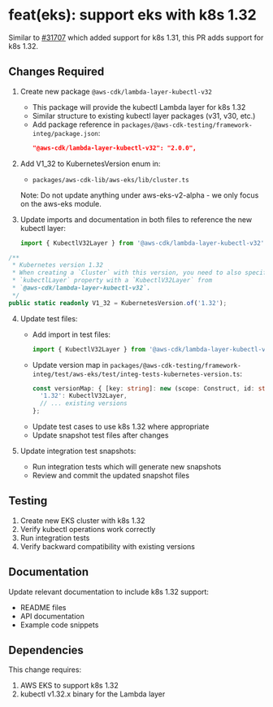# feat(eks): support eks with k8s 1.32

Similar to [#31707](https://github.com/aws/aws-cdk/pull/31707) which added support for k8s 1.31, this PR adds support for k8s 1.32.

## Changes Required

1. Create new package `@aws-cdk/lambda-layer-kubectl-v32`
   - This package will provide the kubectl Lambda layer for k8s 1.32
   - Similar structure to existing kubectl layer packages (v31, v30, etc.)
   - Add package reference in `packages/@aws-cdk-testing/framework-integ/package.json`:
     ```json
     "@aws-cdk/lambda-layer-kubectl-v32": "2.0.0",
     ```

2. Add V1_32 to KubernetesVersion enum in:
   - `packages/aws-cdk-lib/aws-eks/lib/cluster.ts`
   
   Note: Do not update anything under aws-eks-v2-alpha - we only focus on the aws-eks module.

3. Update imports and documentation in both files to reference the new kubectl layer:
   ```typescript
   import { KubectlV32Layer } from '@aws-cdk/lambda-layer-kubectl-v32';
   ```

```typescript
/**
 * Kubernetes version 1.32
 * When creating a `Cluster` with this version, you need to also specify the
 * `kubectlLayer` property with a `KubectlV32Layer` from
 * `@aws-cdk/lambda-layer-kubectl-v32`.
 */
public static readonly V1_32 = KubernetesVersion.of('1.32');
```

4. Update test files:
   - Add import in test files:
     ```typescript
     import { KubectlV32Layer } from '@aws-cdk/lambda-layer-kubectl-v32';
     ```
   - Update version map in `packages/@aws-cdk-testing/framework-integ/test/aws-eks/test/integ-tests-kubernetes-version.ts`:
     ```typescript
     const versionMap: { [key: string]: new (scope: Construct, id: string) => lambda.ILayerVersion } = {
       '1.32': KubectlV32Layer,
       // ... existing versions
     };
     ```
   - Update test cases to use k8s 1.32 where appropriate
   - Update snapshot test files after changes

5. Update integration test snapshots:
   - Run integration tests which will generate new snapshots
   - Review and commit the updated snapshot files

## Testing

1. Create new EKS cluster with k8s 1.32
2. Verify kubectl operations work correctly
3. Run integration tests
4. Verify backward compatibility with existing versions

## Documentation

Update relevant documentation to include k8s 1.32 support:
- README files
- API documentation
- Example code snippets

## Dependencies

This change requires:
1. AWS EKS to support k8s 1.32
2. kubectl v1.32.x binary for the Lambda layer
